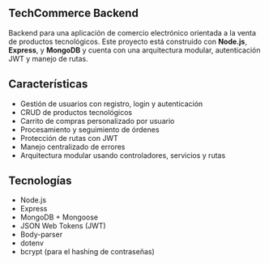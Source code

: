 ## TechCommerce Backend

Backend para una aplicación de comercio electrónico orientada a la venta de productos tecnológicos. Este proyecto está construido con **Node.js**, **Express**, y **MongoDB** y cuenta con una arquitectura modular, autenticación JWT y manejo de rutas.

## Características

- Gestión de usuarios con registro, login y autenticación
- CRUD de productos tecnológicos
- Carrito de compras personalizado por usuario
- Procesamiento y seguimiento de órdenes
- Protección de rutas con JWT
- Manejo centralizado de errores
- Arquitectura modular usando controladores, servicios y rutas

## Tecnologías

- Node.js
- Express
- MongoDB + Mongoose
- JSON Web Tokens (JWT)
- Body-parser
- dotenv
- bcrypt (para el hashing de contraseñas)



